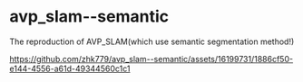 # avp_slam--semantic
The reproduction of AVP_SLAM(which use semantic segmentation method!)

https://github.com/zhk779/avp_slam--semantic/assets/16199731/1886cf50-e144-4556-a61d-49344560c1c1
